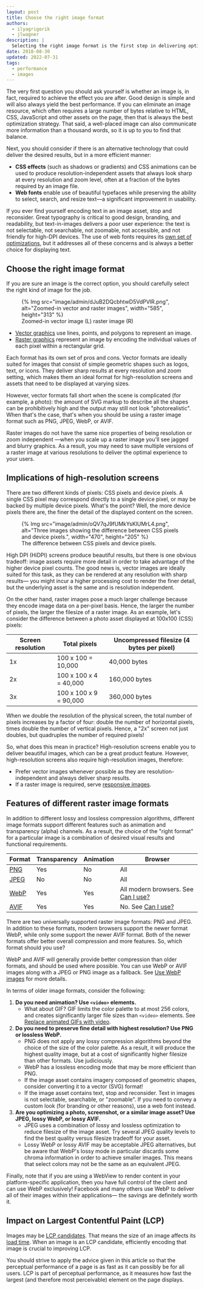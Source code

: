 ```yaml
---
layout: post
title: Choose the right image format
authors:
  - ilyagrigorik
  - jlwagner
description: |
  Selecting the right image format is the first step in delivering optimized images on your website. This post helps you to make the right choice.
date: 2018-08-30
updated: 2022-07-31
tags:
  - performance
  - images
---
```


The very first question you should ask yourself is whether an image is,
in fact, required to achieve the effect you are after.
Good design is simple and will also always yield the best performance.
If you can eliminate an image resource,
which often requires a large number of bytes relative to HTML, CSS, JavaScript and other assets on the page,
then that is always the best optimization strategy.
That said, a well-placed image can also communicate more information than a thousand words,
so it is up to you to find that balance.

Next, you should consider if there is an alternative technology that could deliver the desired results,
but in a more efficient manner:

* **CSS effects** (such as shadows or gradients) and CSS animations
can be used to produce resolution-independent assets that always look sharp at every resolution and zoom level,
often at a fraction of the bytes required by an image file.
* **Web fonts** enable use of beautiful typefaces
while preserving the ability to select, search,
and resize text&mdash;a significant improvement in usability.

If you ever find yourself encoding text in an image asset, stop and reconsider.
Great typography is critical to good design, branding, and readability,
but text-in-images delivers a poor user experience:
the text is not selectable, not searchable, not zoomable,
not accessible, and not friendly for high-DPI devices.
The use of web fonts requires its [own set of optimizations](https://www.igvita.com/2014/01/31/optimizing-web-font-rendering-performance/),
but it addresses all of these concerns and is always a better choice for displaying text.

## Choose the right image format

If you are sure an image is the correct option, you should carefully select the right kind of image for the job.

<figure>
  {% Img src="image/admin/dJuB2DQcbhtwD5VdPVlR.png", alt="Zoomed-in vector and raster images", width="585", height="313" %}
  <figcaption>Zoomed-in vector image (L) raster image (R)</figcaption>
</figure>

* [Vector graphics](https://en.wikipedia.org/wiki/Vector_graphics)
use lines, points, and polygons to represent an image.
* [Raster graphics](https://en.wikipedia.org/wiki/Raster_graphics)
represent an image by encoding the individual values of each pixel within a rectangular grid.

Each format has its own set of pros and cons.
Vector formats are ideally suited for images that consist of simple geometric shapes such as logos, text, or icons.
They deliver sharp results at every resolution and zoom setting,
which makes them an ideal format for high-resolution screens and assets that need to be displayed at varying sizes.

However, vector formats fall short when the scene is complicated (for example, a photo):
the amount of SVG markup to describe all the shapes can be prohibitively high
and the output may still not look "photorealistic".
When that's the case, that's when you should be using a raster image format
such as PNG, JPEG, WebP, or AVIF.

Raster images do not have the same nice properties of being resolution or zoom independent
&mdash;when you scale up a raster image you'll see jagged and blurry graphics.
As a result, you may need to save multiple versions of a raster image at various resolutions
to deliver the optimal experience to your users.

## Implications of high-resolution screens

There are two different kinds of pixels: CSS pixels and device pixels.
A single CSS pixel may correspond directly to a single device pixel, or may be backed by multiple device pixels.
What's the point? Well, the more device pixels there are, the finer the detail of the displayed content on the screen.

<figure>
  {% Img src="image/admin/oQV7qJ9fUMkYsKlUMrL4.png", alt="Three images showing the difference between CSS pixels and device pixels.", width="470", height="205" %}
  <figcaption>The difference between CSS pixels and device pixels.</figcaption>
</figure>

High DPI (HiDPI) screens produce beautiful results, but there is one obvious tradeoff:
image assets require more detail in order to take advantage of the higher device pixel counts.
The good news is, vector images are ideally suited for this task,
as they can be rendered at any resolution with sharp results&mdash;
you might incur a higher processing cost to render the finer detail,
but the underlying asset is the same and is resolution independent.

On the other hand, raster images pose a much larger challenge because they encode image data on a per-pixel basis.
Hence, the larger the number of pixels, the larger the filesize of a raster image.
As an example, let's consider the difference between a photo asset displayed at 100x100 (CSS) pixels:

<div class="table-wrapper">
<table>
<thead>
  <tr>
    <th>Screen resolution</th>
    <th>Total pixels</th>
    <th>Uncompressed filesize (4 bytes per pixel)</th>
  </tr>
</thead>
<tbody>
<tr>
  <td data-th="resolution">1x</td>
  <td data-th="total pixels">100 x 100 = 10,000</td>
  <td data-th="filesize">40,000 bytes</td>
</tr>
<tr>
  <td data-th="resolution">2x</td>
  <td data-th="total pixels">100 x 100 x 4 = 40,000</td>
  <td data-th="filesize">160,000 bytes</td>
</tr>
<tr>
  <td data-th="resolution">3x</td>
  <td data-th="total pixels">100 x 100 x 9 = 90,000</td>
  <td data-th="filesize">360,000 bytes</td>
</tr>
</tbody>
</table>
</div>

When we double the resolution of the physical screen,
the total number of pixels increases by a factor of four:
double the number of horizontal pixels, times double the number of vertical pixels.
Hence, a "2x" screen not just doubles, but quadruples the number of required pixels!

So, what does this mean in practice?
High-resolution screens enable you to deliver beautiful images, which can be a great product feature.
However, high-resolution screens also require high-resolution images, therefore:

* Prefer vector images whenever possible as they are resolution-independent and always deliver sharp results.
* If a raster image is required, serve [responsive images](/serve-responsive-images/).

## Features of different raster image formats

In addition to different lossy and lossless compression algorithms,
different image formats support different features such as animation and transparency (alpha) channels.
As a result, the choice of the "right format" for a particular image is a combination of desired visual results and functional requirements.

<div class="table-wrapper">
<table>
<thead>
  <tr>
    <th>Format</th>
    <th>Transparency</th>
    <th>Animation</th>
    <th>Browser</th>
  </tr>
</thead>
<tbody>
<tr>
  <td data-th="format"><a rel="noopener" href="http://en.wikipedia.org/wiki/Portable_Network_Graphics">PNG</a></td>
  <td data-th="transparency">Yes</td>
  <td data-th="animation">No</td>
  <td data-th="browser">All</td>
</tr>
<tr>
  <td data-th="format"><a rel="noopener" href="http://en.wikipedia.org/wiki/JPEG">JPEG</a></td>
  <td data-th="transparency">No</td>
  <td data-th="animation">No</td>
  <td data-th="browser">All</td>
</tr>
<tr>
  <td data-th="format"><a rel="noopener" href="http://en.wikipedia.org/wiki/WebP">WebP</a></td>
  <td data-th="transparency">Yes</td>
  <td data-th="animation">Yes</td>
  <td data-th="browser">All modern browsers. See <a href="https://caniuse.com/#feat=webp">Can I use?</a></td>
</tr>
<tr>
  <td data-th="format"><a rel="noopener" href="http://en.wikipedia.org/wiki/AVIF">AVIF</a></td>
  <td data-th="transparency">Yes</td>
  <td data-th="animation">Yes</td>
  <td data-th="browser">No. See <a href="https://caniuse.com/avif">Can I use?</a></td>
</tr>
</tbody>
</table>
</div>

There are two universally supported raster image formats: PNG and JPEG.
In addition to these formats, modern browsers support the newer format WebP, while only some support the newer AVIF format. Both of the newer formats offer better overall compression and more features. So, which format should you use?

WebP and AVIF will generally provide better compression than older formats,
and should be used where possible.
You can use WebP or AVIF images along with a JPEG or PNG image as a fallback.
See [Use WebP images](/serve-images-webp/) for more details.

In terms of older image formats, consider the following:

1. **Do you need animation? Use `<video>` elements.**
    * What about GIF? GIF limits the color palette to at most 256 colors,
      and creates significantly larger file sizes than `<video>` elements. See
      [Replace animated GIFs with video](/replace-gifs-with-videos/).
1. **Do you need to preserve fine detail with highest resolution? Use PNG or lossless WebP.**
    * PNG does not apply any lossy compression algorithms beyond the choice of the size of the color palette.
    As a result, it will produce the highest quality image,
    but at a cost of significantly higher filesize than other formats. Use judiciously.
    * WebP has a lossless encoding mode that may be more efficient than PNG.
    * If the image asset contains imagery composed of geometric shapes, consider converting it to a vector (SVG) format!
    * If the image asset contains text, stop and reconsider. Text in images is not selectable, searchable, or "zoomable".
    If you need to convey a custom look (for branding or other reasons), use a web font instead.
1. **Are you optimizing a photo, screenshot, or a similar image asset? Use JPEG, lossy WebP, or lossy AVIF.**
    * JPEG uses a combination of lossy and lossless optimization to reduce filesize of the image asset. Try several JPEG quality levels to find the best quality versus filesize tradeoff for your asset.
    * Lossy WebP or lossy AVIF may be acceptable JPEG alternatives, but be aware that WebP's lossy mode in particular discards some chroma information in order to achieve smaller images. This means that select colors may not be the same as an equivalent JPEG.

Finally, note that if you are using a WebView to render content in your platform-specific application,
then you have full control of the client and can use WebP exclusively!
Facebook and many others use WebP to deliver all of their images within their applications&mdash;
the savings are definitely worth it.

## Impact on Largest Contentful Paint (LCP)

Images may be [LCP candidates](/lcp/#what-elements-are-considered). That means the size of an image affects its [load time](/optimize-lcp/#3-reduce-resource-load-time). When an image is an LCP candidate, efficiently encoding that image is crucial to improving LCP.

You should strive to apply the advice given in this article so that the perceptual performance of a page is as fast as it can possibly be for all users. LCP is part of perceptual performance, as it measures how fast the largest (and therefore most perceivable) element on the page displays.
